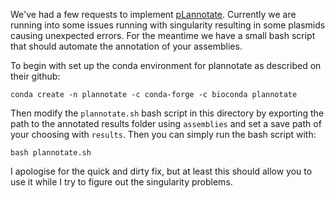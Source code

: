 We've had a few requests to implement [pLannotate](https://github.com/barricklab/pLannotate). Currently we are running into some issues running with singularity resulting in some plasmids causing unexpected errors. 
For the meantime we have a small bash script that should automate the annotation of your assemblies. 

To begin with set up the conda environment for plannotate as described on their github:
```
conda create -n plannotate -c conda-forge -c bioconda plannotate
```

Then modify the `plannotate.sh` bash script in this directory by exporting the path to the annotated results folder using `assemblies` and set a save path of your choosing with `results`.
Then you can simply run the bash script with:
```
bash plannotate.sh
```

I apologise for the quick and dirty fix, but at least this should allow you to use it while I try to figure out the singularity problems. 
